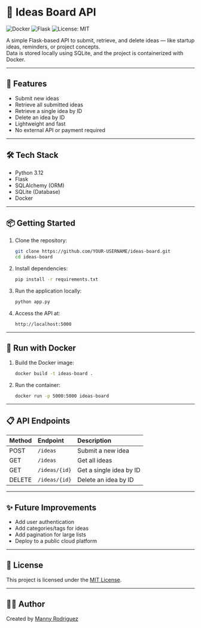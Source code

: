 # 🧠 Ideas Board API

![Docker](https://img.shields.io/badge/docker-ready-blue)
![Flask](https://img.shields.io/badge/Flask-API-lightgrey)
![License: MIT](https://img.shields.io/badge/License-MIT-yellow.svg)

A simple Flask-based API to submit, retrieve, and delete ideas — like startup ideas, reminders, or project concepts.  
Data is stored locally using SQLite, and the project is containerized with Docker.

---

## 🚀 Features

- Submit new ideas
- Retrieve all submitted ideas
- Retrieve a single idea by ID
- Delete an idea by ID
- Lightweight and fast
- No external API or payment required

---

## 🛠️ Tech Stack

- Python 3.12
- Flask
- SQLAlchemy (ORM)
- SQLite (Database)
- Docker

---

## 📦 Getting Started

1. Clone the repository:
    ```bash
    git clone https://github.com/YOUR-USERNAME/ideas-board.git
    cd ideas-board
    ```

2. Install dependencies:
    ```bash
    pip install -r requirements.txt
    ```

3. Run the application locally:
    ```bash
    python app.py
    ```

4. Access the API at:
    ```
    http://localhost:5000
    ```

---

## 🐳 Run with Docker

1. Build the Docker image:
    ```bash
    docker build -t ideas-board .
    ```

2. Run the container:
    ```bash
    docker run -p 5000:5000 ideas-board
    ```

---

## 📋 API Endpoints

| Method | Endpoint | Description |
|:---|:---|:---|
| POST | `/ideas` | Submit a new idea |
| GET | `/ideas` | Get all ideas |
| GET | `/ideas/{id}` | Get a single idea by ID |
| DELETE | `/ideas/{id}` | Delete an idea by ID |

---

## ✨ Future Improvements

- Add user authentication
- Add categories/tags for ideas
- Add pagination for large lists
- Deploy to a public cloud platform

---

## 📝 License

This project is licensed under the [MIT License](LICENSE).

---

## 🧑‍💻 Author

Created by [Manny Rodriguez](https://github.com/mrodr359)


